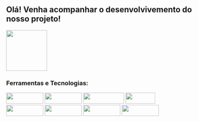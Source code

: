 <h2> Olá! Venha acompanhar o desenvolvivemento do nosso projeto!</h2>


<img height="110em"  align="center" src="https://github-readme-stats.vercel.app/api/top-langs/?username=GitSpectrumCode&layout=compact&langs_count=7&theme=react" />


### Ferramentas e Tecnologias:

<div>

<img src="https://img.shields.io/badge/HTML5-E34F26?style=for-the-badge&logo=html5&logoColor=white" width="100" height="30"/>
<img src="https://img.shields.io/badge/CSS3-1572B6?style=for-the-badge&logo=css3&logoColor=white" width="100" height="30"/>
<img src="https://img.shields.io/badge/JavaScript-323330?style=for-the-badge&logo=javascript&logoColor=F7DF1E" width="110" height="30"/>
<img src="https://img.shields.io/badge/C%23-239120?style=for-the-badge&logo=csharp&logoColor=white" width="80" height="30"/>

<br>
<img src="https://img.shields.io/badge/VSCode-0078D4?style=for-the-badge&logo=visual%20studio%20code&logoColor=white)" width="100" height="30"/>
<img src="" width="100" height="30"/>
<img src="" width="100" height="30"/>
<img src="" width="100" height="30"/>
</div>
       
          

